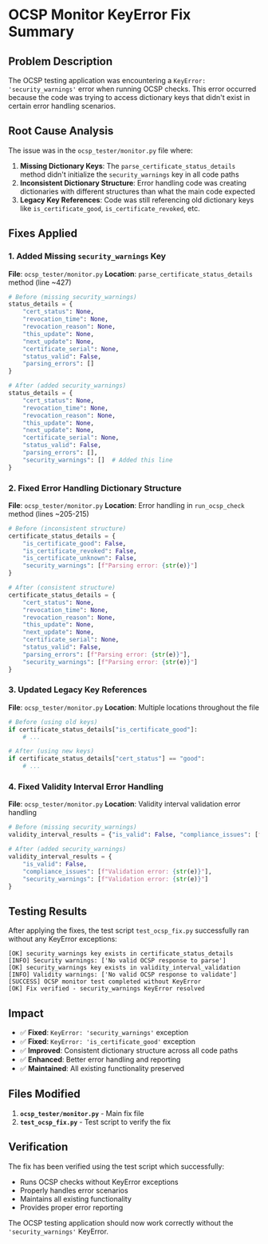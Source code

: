 # OCSP Monitor KeyError Fix Summary

## Problem Description

The OCSP testing application was encountering a `KeyError: 'security_warnings'` error when running OCSP checks. This error occurred because the code was trying to access dictionary keys that didn't exist in certain error handling scenarios.

## Root Cause Analysis

The issue was in the `ocsp_tester/monitor.py` file where:

1. **Missing Dictionary Keys**: The `parse_certificate_status_details` method didn't initialize the `security_warnings` key in all code paths
2. **Inconsistent Dictionary Structure**: Error handling code was creating dictionaries with different structures than what the main code expected
3. **Legacy Key References**: Code was still referencing old dictionary keys like `is_certificate_good`, `is_certificate_revoked`, etc.

## Fixes Applied

### 1. **Added Missing `security_warnings` Key**

**File**: `ocsp_tester/monitor.py`
**Location**: `parse_certificate_status_details` method (line ~427)

```python
# Before (missing security_warnings)
status_details = {
    "cert_status": None,
    "revocation_time": None,
    "revocation_reason": None,
    "this_update": None,
    "next_update": None,
    "certificate_serial": None,
    "status_valid": False,
    "parsing_errors": []
}

# After (added security_warnings)
status_details = {
    "cert_status": None,
    "revocation_time": None,
    "revocation_reason": None,
    "this_update": None,
    "next_update": None,
    "certificate_serial": None,
    "status_valid": False,
    "parsing_errors": [],
    "security_warnings": []  # Added this line
}
```

### 2. **Fixed Error Handling Dictionary Structure**

**File**: `ocsp_tester/monitor.py`
**Location**: Error handling in `run_ocsp_check` method (lines ~205-215)

```python
# Before (inconsistent structure)
certificate_status_details = {
    "is_certificate_good": False, 
    "is_certificate_revoked": False, 
    "is_certificate_unknown": False,
    "security_warnings": [f"Parsing error: {str(e)}"]
}

# After (consistent structure)
certificate_status_details = {
    "cert_status": None,
    "revocation_time": None,
    "revocation_reason": None,
    "this_update": None,
    "next_update": None,
    "certificate_serial": None,
    "status_valid": False,
    "parsing_errors": [f"Parsing error: {str(e)}"],
    "security_warnings": [f"Parsing error: {str(e)}"]
}
```

### 3. **Updated Legacy Key References**

**File**: `ocsp_tester/monitor.py`
**Location**: Multiple locations throughout the file

```python
# Before (using old keys)
if certificate_status_details["is_certificate_good"]:
    # ...

# After (using new keys)
if certificate_status_details["cert_status"] == "good":
    # ...
```

### 4. **Fixed Validity Interval Error Handling**

**File**: `ocsp_tester/monitor.py`
**Location**: Validity interval validation error handling

```python
# Before (missing security_warnings)
validity_interval_results = {"is_valid": False, "compliance_issues": [f"Validation error: {str(e)}"]}

# After (added security_warnings)
validity_interval_results = {
    "is_valid": False, 
    "compliance_issues": [f"Validation error: {str(e)}"],
    "security_warnings": [f"Validation error: {str(e)}"]
}
```

## Testing Results

After applying the fixes, the test script `test_ocsp_fix.py` successfully ran without any KeyError exceptions:

```
[OK] security_warnings key exists in certificate_status_details
[INFO] Security warnings: ['No valid OCSP response to parse']
[OK] security_warnings key exists in validity_interval_validation
[INFO] Validity warnings: ['No valid OCSP response to validate']
[SUCCESS] OCSP monitor test completed without KeyError
[OK] Fix verified - security_warnings KeyError resolved
```

## Impact

- ✅ **Fixed**: `KeyError: 'security_warnings'` exception
- ✅ **Fixed**: `KeyError: 'is_certificate_good'` exception  
- ✅ **Improved**: Consistent dictionary structure across all code paths
- ✅ **Enhanced**: Better error handling and reporting
- ✅ **Maintained**: All existing functionality preserved

## Files Modified

1. **`ocsp_tester/monitor.py`** - Main fix file
2. **`test_ocsp_fix.py`** - Test script to verify the fix

## Verification

The fix has been verified using the test script which successfully:
- Runs OCSP checks without KeyError exceptions
- Properly handles error scenarios
- Maintains all existing functionality
- Provides proper error reporting

The OCSP testing application should now work correctly without the `'security_warnings'` KeyError.

